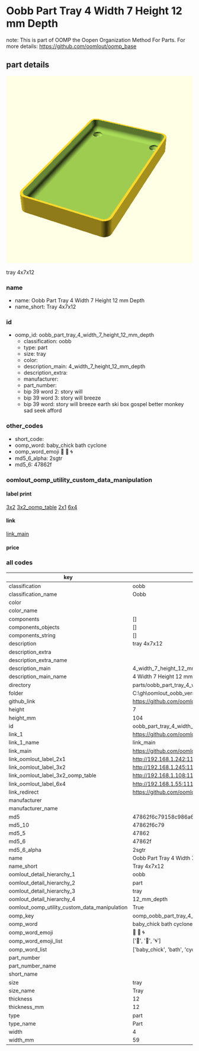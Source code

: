 # Oobb Part Tray 4 Width 7 Height 12 mm Depth  

note: This is part of OOMP the Oopen Organization Method For Parts. For more details: https://github.com/oomlout/oomp_base

##  part details
  

[![](3dpr.png)](3dpr.png)

tray 4x7x12



### name
* name: Oobb Part Tray 4 Width 7 Height 12 mm Depth
* name_short: Tray 4x7x12 
### id
* oomp_id: oobb_part_tray_4_width_7_height_12_mm_depth
  * classification: oobb
  * type: part
  * size: tray
  * color: 
  * description_main: 4_width_7_height_12_mm_depth
  * description_extra: 
  * manufacturer: 
  * part_number: 
  * bip 39 word 2: story will
  * bip 39 word 3: story will breeze
  * bip 39 word: story will breeze earth ski box gospel better monkey sad seek afford

### other_codes
* short_code: 
* oomp_word: baby_chick bath cyclone
* oomp_word_emoji :baby_chick: :bath: :cyclone:
* md5_6_alpha: 2sgtr
* md5_6: 47862f






### oomlout_oomp_utility_custom_data_manipulation
#### label print
[3x2](http://192.168.1.245:1112/?label=oomp%202sgtr)
[3x2_oomp_table](http://192.168.1.108:1112/?label=oomp%202sgtr)
[2x1](http://192.168.1.242:1112/?label=oomp%202sgtr)
[6x4](http://192.168.1.55:1112/?label=oomp%202sgtr)    

#### link

[link_main](https://github.com/oomlout/oomlout_oobb_version_4_generated_parts/tree/main/navigation_oomp/oobb/part/tray/4_width_7_height_12_mm_depth/part)                              

#### price







### all codes 
| key | value |  
| --- | --- |  
| classification | oobb |  
| classification_name | Oobb |  
| color |  |  
| color_name |  |  
| components | [] |  
| components_objects | [] |  
| components_string | [] |  
| description | tray 4x7x12 |  
| description_extra |  |  
| description_extra_name |  |  
| description_main | 4_width_7_height_12_mm_depth |  
| description_main_name | 4 Width 7 Height 12 mm Depth |  
| directory | parts/oobb_part_tray_4_width_7_height_12_mm_depth |  
| folder | C:\gh\oomlout_oobb_version_4_generated_parts\parts\oobb_part_tray_4_width_7_height_12_mm_depth |  
| github_link | https://github.com/oomlout/oomlout_oomp_part_src/tree/main/parts/oobb_part_tray_4_width_7_height_12_mm_depth |  
| height | 7 |  
| height_mm | 104 |  
| id | oobb_part_tray_4_width_7_height_12_mm_depth |  
| link_1 | https://github.com/oomlout/oomlout_oobb_version_4_generated_parts/tree/main/navigation_oomp/oobb/part/tray/4_width_7_height_12_mm_depth/part |  
| link_1_name | link_main |  
| link_main | https://github.com/oomlout/oomlout_oobb_version_4_generated_parts/tree/main/navigation_oomp/oobb/part/tray/4_width_7_height_12_mm_depth/part |  
| link_oomlout_label_2x1 | http://192.168.1.242:1112/?label=oomp%202sgtr |  
| link_oomlout_label_3x2 | http://192.168.1.245:1112/?label=oomp%202sgtr |  
| link_oomlout_label_3x2_oomp_table | http://192.168.1.108:1112/?label=oomp%202sgtr |  
| link_oomlout_label_6x4 | http://192.168.1.55:1112/?label=oomp%202sgtr |  
| link_redirect | https://github.com/oomlout/oomlout_oobb_version_4_generated_parts/tree/main/parts/oobb_tray_04_07_12 |  
| manufacturer |  |  
| manufacturer_name |  |  
| md5 | 47862f6c79158c986a652456373eceb4 |  
| md5_10 | 47862f6c79 |  
| md5_5 | 47862 |  
| md5_6 | 47862f |  
| md5_6_alpha | 2sgtr |  
| name | Oobb Part Tray 4 Width 7 Height 12 mm Depth |  
| name_short | Tray 4x7x12  |  
| oomlout_detail_hierarchy_1 | oobb |  
| oomlout_detail_hierarchy_2 | part |  
| oomlout_detail_hierarchy_3 | tray |  
| oomlout_detail_hierarchy_4 | 12_mm_depth |  
| oomlout_oomp_utility_custom_data_manipulation | True |  
| oomp_key | oomp_oobb_part_tray_4_width_7_height_12_mm_depth |  
| oomp_word | baby_chick bath cyclone |  
| oomp_word_emoji | :baby_chick: :bath: :cyclone: |  
| oomp_word_emoji_list | [':baby_chick:', ':bath:', ':cyclone:'] |  
| oomp_word_list | ['baby_chick', 'bath', 'cyclone'] |  
| part_number |  |  
| part_number_name |  |  
| short_name |  |  
| size | tray |  
| size_name | Tray |  
| thickness | 12 |  
| thickness_mm | 12 |  
| type | part |  
| type_name | Part |  
| width | 4 |  
| width_mm | 59 |  
